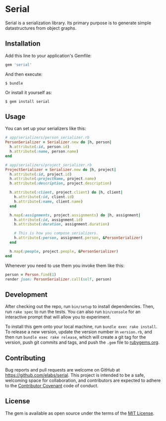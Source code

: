 # Serial

Serial is a serialization library. Its primary purpose is to generate simple
datastructures from object graphs.


## Installation

Add this line to your application's Gemfile:

```ruby
gem 'serial'
```

And then execute:

    $ bundle

Or install it yourself as:

    $ gem install serial

## Usage

You can set up your serializers like this:

``` ruby
# app/serializers/person_serializer.rb
PersonSerializer = Serializer.new do |h, person|
  h.attribute(:id, person.id)
  h.attribute(:name, person.name)
end

# app/serializers/project_serializer.rb
ProjectSerializer = Serializer.new do |h, project|
  h.attribute(:id, project.id)
  h.attribute(:projectName, project.name)
  h.attribute(:description, project.description)

  h.attribute(:client, project.client) do |h, client|
    h.attribute(:id, client.id)
    h.attribute(:name, client.name)
  end

  h.map(:assignments, project.assignments) do |h, assignment|
    h.attribute(:id, assignment.id)
    h.attribute(:duration, assignment.duration)

    # This is how you compose serializers.
    h.attribute(:person, assignment.person, &PersonSerializer)
  end

  h.map(:people, project.people, &PersonSerializer)
end
```

Whenever you need to use them you invoke them like this:

``` ruby
person = Person.find(1)
render json: PersonSerializer.call(self, person)
```

## Development

After checking out the repo, run `bin/setup` to install dependencies. Then, run
`rake spec` to run the tests. You can also run `bin/console` for an interactive
prompt that will allow you to experiment.

To install this gem onto your local machine, run `bundle exec rake install`. To
release a new version, update the version number in `version.rb`, and then run
`bundle exec rake release`, which will create a git tag for the version, push
git commits and tags, and push the `.gem` file to [rubygems.org](https://rubygems.org).

## Contributing

Bug reports and pull requests are welcome on GitHub at
https://github.com/elabs/serial. This project is intended to be a safe,
welcoming space for collaboration, and contributors are expected to adhere to
the [Contributor Covenant](contributor-covenant.org) code of conduct.

## License

The gem is available as open source under the terms of the
[MIT License](http://opensource.org/licenses/MIT).
